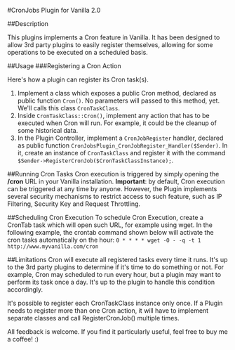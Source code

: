 #CronJobs Plugin for Vanilla 2.0

##Description

This plugins implements a Cron feature in Vanilla. It has been designed to allow 3rd party plugins to easily register themselves, allowing for some operations to be executed on a scheduled basis.

##Usage
###Registering a Cron Action

Here's how a plugin can register its Cron task(s).

1. Implement a class which exposes a public Cron method, declared as public function ```Cron()```. No parameters will passed to this method, yet. We'll calls this class ```CronTaskClass```.
2. Inside ```CronTaskClass::Cron()```, implement any action that has to be executed when Cron will run. For example, it could be the cleanup of some historical data.
3. In the Plugin Controller, implement a ```CronJobRegister``` handler, declared as public function ```CronJobsPlugin_CronJobRegister_Handler($Sender)```. In it, create an instance of ```CronTaskClass``` and register it with the command ```$Sender->RegisterCronJob($CronTaskClassInstance);```.

##Running Cron Tasks
Cron execution is triggered by simply opening the **/cron** URL in your Vanilla installation.
**Important**: by default, Cron execution can be triggered at any time by anyone. However, the Plugin implements several security mechanisms to restrict access to such feature, such as IP Filtering, Security Key and Request Throttling.

##Scheduling Cron Execution
To schedule Cron Execution, create a CronTab task which will open such URL, for example using wget. In the following example, the crontab command shown below will activate the cron tasks automatically on the hour:
```0 * * * * wget -O - -q -t 1 http://www.myvanilla.com/cron```

##Limitations
Cron will execute all registered tasks every time it runs. It's up to the 3rd party plugins to determine if it's time to do something or not. For example, Cron may scheduled to run every hour, but a plugin may want to perform its task once a day. It's up to the plugin to handle this condition accordingly.

It's possible to register each CronTaskClass instance only once. If a Plugin needs to register more than one Cron action, it will have to implement separate classes and call RegisterCronJob() multiple times.

All feedback is welcome. If you find it particularly useful, feel free to buy me a coffee! :)
